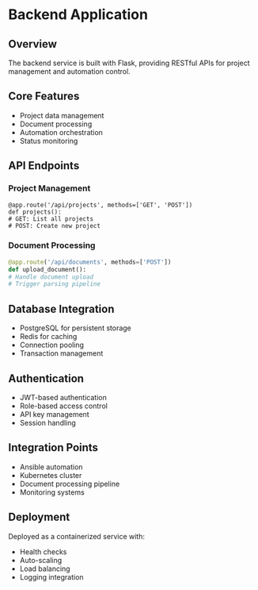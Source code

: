# Backend Application

## Overview

The backend service is built with Flask, providing RESTful APIs for project management and automation control.

## Core Features

- Project data management
- Document processing
- Automation orchestration
- Status monitoring

## API Endpoints

### Project Management

```
@app.route('/api/projects', methods=['GET', 'POST'])
def projects():
# GET: List all projects
# POST: Create new project
```


### Document Processing

```python
@app.route('/api/documents', methods=['POST'])
def upload_document():
# Handle document upload
# Trigger parsing pipeline
```


## Database Integration

- PostgreSQL for persistent storage
- Redis for caching
- Connection pooling
- Transaction management

## Authentication

- JWT-based authentication
- Role-based access control
- API key management
- Session handling

## Integration Points

- Ansible automation
- Kubernetes cluster
- Document processing pipeline
- Monitoring systems

## Deployment

Deployed as a containerized service with:

- Health checks
- Auto-scaling
- Load balancing
- Logging integration
